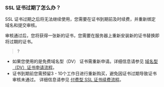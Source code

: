 
### SSL 证书过期了怎么办？
SSL 证书过期之后将无法继续使用，您需要在证书到期前及时续费，并重新绑定域名和提交审核。

审核通过后，您将获得一张新的证书，您需要在服务器上重新安装新的证书替换即将过期的证书。

>?
- 如果您使用的是免费域名型（DV） 证书需重新申请。详细信息请参见 [域名型（DV）证书申请流程](https://cloud.tencent.com/document/product/400/6814)。
- 证书到期前您需预留3 - 10个工作日进行重新购买，避免因证书过期导致证书审核未通过。
详细信息请参见 [付费型 SSL 证书续费流程](https://cloud.tencent.com/document/product/400/13918)。

